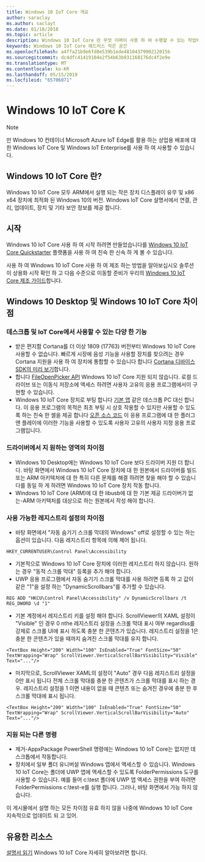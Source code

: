 ```yaml
---
title: Windows 10 IoT Core 개요
author: saraclay
ms.author: saclayt
ms.date: 01/18/2018
ms.topic: article
description: Windows 10 IoT Core 란 무엇 이며이 사용 하 여 수행할 수 있는 작업에 대해 알아봅니다.
keywords: Windows 10 IoT Core 헤드리스 작은 공간
ms.openlocfilehash: a4ffa21b9e6fd0e539b1ede4810437990212015b
ms.sourcegitcommit: dc4dfc41419104e2f54b63b931168176dc4f2e9e
ms.translationtype: MT
ms.contentlocale: ko-KR
ms.lasthandoff: 05/15/2019
ms.locfileid: "65706071"
---
```

# <a name="windows-10-iot-core"></a>Windows 10 IoT Core K

> [!NOTE]
> 만 Windows 10 컨테이너 Microsoft Azure IoT Edge를 활용 하는 상업용 배포에 대 한 Windows IoT Core 및 Windows IoT Enterprise를 사용 하 여 사용할 수 있습니다.

## <a name="what-is-windows-10-iot-core"></a>Windows 10 IoT Core 란?
Windows 10 IoT Core 모두 ARM에서 실행 되는 작은 장치 디스플레이 유무 및 x86 x64 장치에 최적화 된 Windows 10의 버전. Windows IoT Core 설명서에서 연결, 관리, 업데이트, 장치 및 기타 보안 정보를 제공 합니다. 

## <a name="getting-started"></a>시작
Windows 10 IoT Core 사용 하 여 시작 하려면 만들었습니다를 [Windows 10 IoT Core Quickstarter](tutorials/Tutorials.md) 플랫폼을 사용 하 여 친숙 한 신속 하 게 볼 수 있습니다. 

사용 하 여 Windows 10 IoT Core 사용 하 여 제조 하는 방법을 알아보십시오 솔루션이 상용화 시작 확인 하 고 다음 수준으로 이동할 준비가 우리의 [Windows 10 IoT Core 제조 가이드](https://docs.microsoft.com/en-us/windows-hardware/manufacture/iot/iot-core-manufacturing-guide)합니다. 

## <a name="differences-between-windows-10-desktop-and-windows-10-iot-core"></a>Windows 10 Desktop 및 Windows 10 IoT Core 차이점

### <a name="different-features-available-on-desktop-and-iot-core"></a>데스크톱 및 IoT Core에서 사용할 수 있는 다양 한 기능

* 받은 편지함 Cortana를 더 이상 1809 (17763) 버전부터 Windows 10 IoT Core 사용할 수 없습니다. 빠르게 시장에 음성 기능을 사용할 장치를 찾으려는 경우 Cortana 지원을 사용 하 여 장치에 통합할 수 있습니다 합니다 [Cortana 디바이스 SDK의 미리 보기](https://developer.microsoft.com/en-us/cortana/devices)합니다.
* 합니다 [FileOpenPicker API](https://docs.microsoft.com/en-us/uwp/api/windows.storage.pickers.fileopenpicker) Windows 10 IoT Core 지원 되지 않습니다. 로컬 드라이브 또는 이동식 저장소에 액세스 하려면 사용자 고유의 응용 프로그램에서이 구현할 수 있습니다.
* Windows 10 IoT Core 장치로 부팅 합니다 [기본 앱](https://docs.microsoft.com/en-us/windows/iot-core/develop-your-app/iotcoredefaultapp) 같은 데스크톱 PC 대신 합니다. 이 응용 프로그램의 목적은 최초 부팅 시 상호 작용할 수 있지만 사용할 수 있도록 하는 친숙 한 셸을 제공 합니다 [오픈 소스 코드](https://github.com/Microsoft/Windows-iotcore-samples/tree/master/Samples/IoTCoreDefaultApp) 이 응용 프로그램에 대 한 플러그 앤 플레이에 이러한 기능을 사용할 수 있도록 사용자 고유의 사용자 지정 응용 프로그램입니다.

### <a name="differences-in-driver-supported-areas"></a>드라이버에서 지 원하는 영역의 차이점

* Windows 10 Desktop에는 Windows 10 IoT Core 보다 드라이버 지원 더 합니다. 바탕 화면에서 Windows 10 IoT Core 장치에 대 한 원본에서 드라이버를 빌드 또는 ARM 아키텍처에 대 한 특히 다른 문제를 해결 하려면 찾을 해야 할 수 있습니다를 동일 하 게 하려면 Windows 10 IoT Core 장치 작동 합니다.
* Windows 10 IoT Core (ARM)에 대 한 libusb에 대 한 기본 제공 드라이버가 없는-ARM 아키텍처를 대상으로 하는 원본에서 작성 해야 합니다.

### <a name="differences-in-available-registry-set"></a>사용 가능한 레지스트리 설정의 차이점

* 바탕 화면에서 "자동 숨기기 스크롤 막대의 Windows" off로 설정할 수 있는 하는 옵션이 있습니다. 다음 레지스트리 항목에 의해 제어 됩니다. 

```
HKEY_CURRENTUSER\Control Panel\Accessibility
```

* 기본적으로 Windows 10 IoT Core 장치에 이러한 레지스트리 하지 않습니다. 원하는 경우 "동적 스크롤 막대" 등록을 추가 해야 합니다.
* UWP 응용 프로그램에서 자동 숨기기 스크롤 막대를 사용 하려면 등록 하 고 값이 같은 "1"을 설정 하는 "DynamicScrollbars"를 추가할 수 있습니다.

```
REG ADD "HKCU\Control Panel\Accessibility" /v DynamicScrollbars /t REG_DWORD \d "1"
```

* 기본 계정에서 레지스트리 키를 설정 해야 합니다. ScrollViewer의 XAML 설정이 "Visible" 인 경우 0 nthe 레지스트리 설정을 스크롤 막대 표시 여부 regardlss를 강제로 스크롤 UI에 표시 하도록 충분 한 콘텐츠가 있습니다. 레지스트리 설정을 1은 충분 한 콘텐츠가 있을 때까지 숨겨진 스크롤 막대를 유지 합니다.

```
<TextBox Height="200" Width="100" IsEnabled="True" FontSize="50" TextWrapping="Wrap" ScrollViewer.VerticalScrollBarVisibility="Visible" Text="..."/>
```

* 마지막으로, ScrollViewer XAML의 설정이 "Auto" 경우 다음 레지스트리 설정을 0만 표시 됩니다 전체 스크롤 막대를 충분 한 콘텐츠가 스크롤 막대를 표시 하는 경우. 레지스트리 설정을 1 이면 내용이 없을 때 콘텐츠 또는 숨겨진 경우에 충분 한 후 스크롤 막대에 표시 됩니다.

```
<TextBox Height="200" Width="100" IsEnabled="True" FontSize="50" TextWrapping="Wrap" ScrollViewer.VerticalScrollBarVisibility="Auto" Text="..."/>
```

### <a name="different-commands-supported"></a>지원 되는 다른 명령

* 제거-AppxPackage PowerShell 명령에는 Windows 10 IoT Core는 없지만 데스크톱에서 작동합니다.
* 장치에서 일부 폴더 유니버설 Windows 앱에서 액세스할 수 있습니다. Windows 10 IoT Core는 폴더에 UWP 앱에 액세스할 수 있도록 FolderPermissions 도구를 사용할 수 있습니다. 예를 들어 c:\test 폴더에 UWP 앱 액세스 권한을 부여 하려면 FolderPermissions c:\test-e를 실행 합니다. 그러나, 바탕 화면에서 가능 하지 않습니다.

이 게시물에서 설명 하는 모든 차이점 유효 하지 않을 나중에 Windows 10 IoT Core 지속적으로 업데이트 되 고 있어.

## <a name="helpful-resources"></a>유용한 리소스
[설명서 읽기](https://docs.microsoft.com/windows/iot-core/) Windows 10 IoT Core 자세히 알아보려면 합니다.
